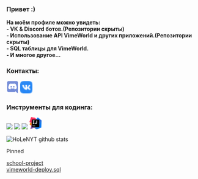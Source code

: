 ### Привет :)
**На моём профиле можно увидеть:<br> - VK & Discord ботов.(Репозитории скрыты)<br> - Использование API VimeWorld и других приложений.(Репозитории скрыты)<br> - SQL таблицы для VimeWorld.<br> - И многое другое...**

### Контакты:
<a href="https://discordapp.com/users/772532423115538452"><img height="32" src="https://github.com/HoLeNYT/HoLeNYT/blob/main/favicon/discord.ico"></a>
<a href="https://vk.com/holenyt"><img height="32" src="https://github.com/HoLeNYT/HoLeNYT/blob/main/favicon/vk.ico"></a>


### Инструменты для кодинга:

<a href="https://dashboard.heroku.com/"><img height="32" src="https://github.com/HoLeNYT/HoLeNYT/blob/main/favicon/heroku.ico"></a>
<a href="https://nodejs.org/ru/"><img height="32" src="https://github.com/HoLeNYT/HoLeNYT/blob/main/favicon/nodejs.ico"></a>
<a href="https://code.visualstudio.com/"><img height="32" src="https://github.com/HoLeNYT/HoLeNYT/blob/main/favicon/vsc.ico"></a>
<a href="https://www.jetbrains.com/ru-ru/idea/download/#section=windows"><img height="32" src="https://github.com/HoLeNYT/HoLeNYT/blob/main/favicon/idea.png"></a>

![HoLeNYT github stats](https://github-readme-stats.vercel.app/api?username=vlfz&theme=onedark&show_icons=true)









Pinned

[school-project](https://github.com/HoLeNYT/school-project "Pascal")<br>
[vimeworld-deploy.sql](https://github.com/HoLeNYT/vimeworld-deploy.sql "SQL")

<!--
**HoLeNYT/HoLeNYT** is a ✨ _special_ ✨ repository because its `README.md` (this file) appears on your GitHub profile.

Here are some ideas to get you started:

Hi there 👋

- 🔭 I’m currently working on ...
- 🌱 I’m currently learning ...
- 👯 I’m looking to collaborate on ...
- 🤔 I’m looking for help with ...
- 💬 Ask me about ...
- 📫 How to reach me: ...
- 😄 Pronouns: ...
- ⚡ Fun fact: ...
-->
